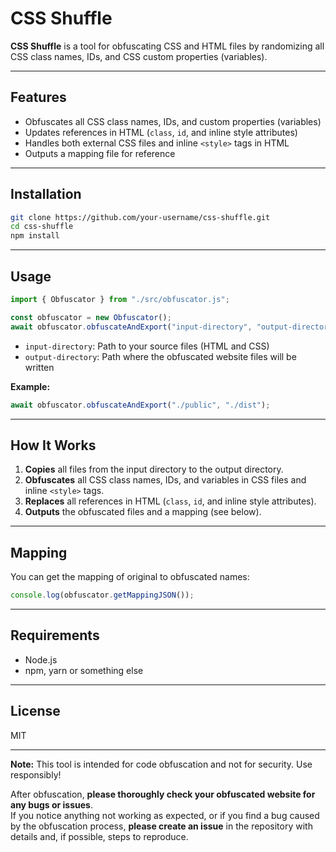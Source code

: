# CSS Shuffle

**CSS Shuffle** is a tool for obfuscating CSS and HTML files by randomizing all CSS class names, IDs, and CSS custom properties (variables).  

---

## Features

- Obfuscates all CSS class names, IDs, and custom properties (variables)
- Updates references in HTML (`class`, `id`, and inline style attributes)
- Handles both external CSS files and inline `<style>` tags in HTML
- Outputs a mapping file for reference

---

## Installation

```sh
git clone https://github.com/your-username/css-shuffle.git
cd css-shuffle
npm install
```

---

## Usage

```js
import { Obfuscator } from "./src/obfuscator.js";

const obfuscator = new Obfuscator();
await obfuscator.obfuscateAndExport("input-directory", "output-directory");
```

- `input-directory`: Path to your source files (HTML and CSS)
- `output-directory`: Path where the obfuscated website files will be written

**Example:**

```js
await obfuscator.obfuscateAndExport("./public", "./dist");
```

---

## How It Works

1. **Copies** all files from the input directory to the output directory.
2. **Obfuscates** all CSS class names, IDs, and variables in CSS files and inline `<style>` tags.
3. **Replaces** all references in HTML (`class`, `id`, and inline style attributes).
4. **Outputs** the obfuscated files and a mapping (see below).

---

## Mapping

You can get the mapping of original to obfuscated names:

```js
console.log(obfuscator.getMappingJSON());
```

---

## Requirements

- Node.js
- npm, yarn or something else

---

## License

MIT

---

**Note:**
This tool is intended for code obfuscation and not for security. Use responsibly!

After obfuscation, **please thoroughly check your obfuscated website for any bugs or issues**.  
If you notice anything not working as expected, or if you find a bug caused by the obfuscation process, **please create an issue** in the repository with details and, if possible, steps to reproduce.

